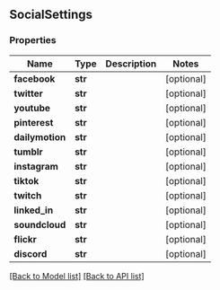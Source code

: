 ## SocialSettings

### Properties
Name | Type | Description | Notes
------------ | ------------- | ------------- | -------------
**facebook** | **str** |  | [optional] 
**twitter** | **str** |  | [optional] 
**youtube** | **str** |  | [optional] 
**pinterest** | **str** |  | [optional] 
**dailymotion** | **str** |  | [optional] 
**tumblr** | **str** |  | [optional] 
**instagram** | **str** |  | [optional] 
**tiktok** | **str** |  | [optional] 
**twitch** | **str** |  | [optional] 
**linked_in** | **str** |  | [optional] 
**soundcloud** | **str** |  | [optional] 
**flickr** | **str** |  | [optional] 
**discord** | **str** |  | [optional] 

[[Back to Model list]](#documentation-for-models) [[Back to API list]](#documentation-for-api-endpoints)


